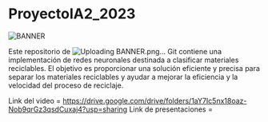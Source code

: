 # ProyectoIA2_2023

![BANNER](https://user-images.githubusercontent.com/66750836/218624520-13a275ab-36e2-4a8d-bbd5-297ce326fa47.png)


Este repositorio de ![Uploading BANNER.png…]()
Git contiene una implementación de redes neuronales destinada a clasificar materiales reciclables. El objetivo es proporcionar una solución eficiente y precisa para separar los materiales reciclables y ayudar a mejorar la eficiencia y la velocidad del proceso de reciclaje.

Link del video = https://drive.google.com/drive/folders/1aY7Ic5nx18oaz-Nob9qrGz3qsdCuxaj4?usp=sharing
Link de presentaciones = 

